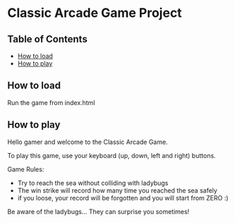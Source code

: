# Classic Arcade Game Project

## Table of Contents

- [How to load](#HowToLoad)
- [How to play](#HowToPlay)

<a name="HowToLoad"></a>
## How to load

Run the game from index.html

<a name="HowToPlay"></a>
## How to play
Hello gamer and welcome to the Classic Arcade Game. 

To play this game, use your keyboard (up, down, left and right) buttons.

Game Rules:
* Try to reach the sea without colliding with ladybugs
* The win strike will record how many time you reached the sea safely
* if you loose, your record will be forgotten and you will start from ZERO :) 

Be aware of the ladybugs... They can surprise you sometimes!
